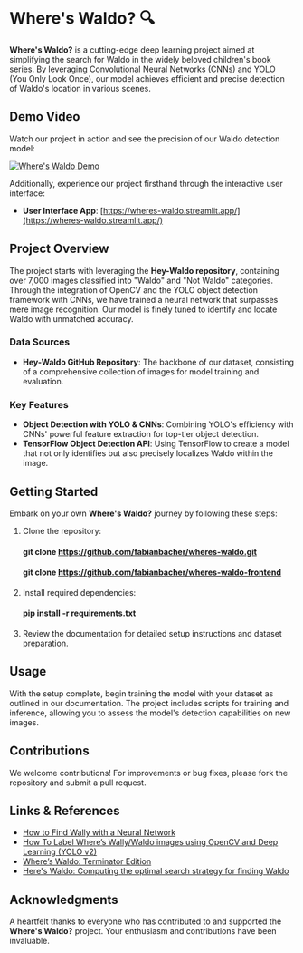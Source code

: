 # Where's Waldo? 🔍

**Where's Waldo?** is a cutting-edge deep learning project aimed at simplifying the search for Waldo in the widely beloved children's book series. By leveraging Convolutional Neural Networks (CNNs) and YOLO (You Only Look Once), our model achieves efficient and precise detection of Waldo's location in various scenes.

## Demo Video

Watch our project in action and see the precision of our Waldo detection model:

[![Where's Waldo Demo](https://img.youtube.com/vi/7cTAlfzxZlw/0.jpg)](https://www.youtube.com/watch?v=7cTAlfzxZlw)

Additionally, experience our project firsthand through the interactive user interface:

- **User Interface App**: [https://wheres-waldo.streamlit.app/](https://wheres-waldo.streamlit.app/)

## Project Overview

The project starts with leveraging the **Hey-Waldo repository**, containing over 7,000 images classified into "Waldo" and "Not Waldo" categories. Through the integration of OpenCV and the YOLO object detection framework with CNNs, we have trained a neural network that surpasses mere image recognition. Our model is finely tuned to identify and locate Waldo with unmatched accuracy.

### Data Sources

- **Hey-Waldo GitHub Repository**: The backbone of our dataset, consisting of a comprehensive collection of images for model training and evaluation.

### Key Features

- **Object Detection with YOLO & CNNs**: Combining YOLO's efficiency with CNNs' powerful feature extraction for top-tier object detection.
- **TensorFlow Object Detection API**: Using TensorFlow to create a model that not only identifies but also precisely localizes Waldo within the image.

## Getting Started

Embark on your own **Where's Waldo?** journey by following these steps:

1. Clone the repository:
    #### git clone https://github.com/fabianbacher/wheres-waldo.git
    #### git clone https://github.com/fabianbacher/wheres-waldo-frontend
2. Install required dependencies:
    #### pip install -r requirements.txt

3. Review the documentation for detailed setup instructions and dataset preparation.

## Usage

With the setup complete, begin training the model with your dataset as outlined in our documentation. The project includes scripts for training and inference, allowing you to assess the model's detection capabilities on new images.

## Contributions

We welcome contributions! For improvements or bug fixes, please fork the repository and submit a pull request.

## Links & References

- [How to Find Wally with a Neural Network](https://towardsdatascience.com/how-to-find-wally-neural-network-eddbb20b0b90)
- [How To Label Where’s Wally/Waldo images using OpenCV and Deep Learning (YOLO v2)](https://fortes-arthur.medium.com/how-to-label-wheres-wally-waldo-images-using-opencv-and-deep-learning-yolo-v2-abba7150999f)
- [Where’s Waldo: Terminator Edition](https://hackernoon.com/wheres-waldo-terminator-edition-8b3bd0805741)
- [Here's Waldo: Computing the optimal search strategy for finding Waldo](https://randalolson.com/2015/02/03/heres-waldo-computing-the-optimal-search-strategy-for-finding-waldo/)

## Acknowledgments

A heartfelt thanks to everyone who has contributed to and supported the **Where's Waldo?** project. Your enthusiasm and contributions have been invaluable.

